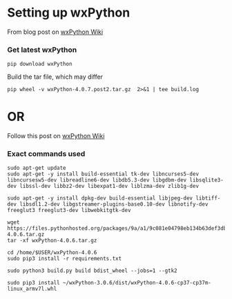 # Setting up wxPython
From blog post on [wxPython Wiki](https://wxpython.org/blog/2017-08-17-builds-for-linux-with-pip/index.html)

### Get latest wxPython
```
pip download wxPython
```

Build the tar file, which may differ
```
pip wheel -v wxPython-4.0.7.post2.tar.gz  2>&1 | tee build.log

```

# OR
Follow this post on [wxPython Wiki](https://wiki.wxpython.org/BuildWxPythonOnRaspberryPi)

### Exact commands used
```
sudo apt-get update
sudo apt-get -y install build-essential tk-dev libncurses5-dev libncursesw5-dev libreadline6-dev libdb5.3-dev libgdbm-dev libsqlite3-dev libssl-dev libbz2-dev libexpat1-dev liblzma-dev zlib1g-dev
```
```
sudo apt-get -y install dpkg-dev build-essential libjpeg-dev libtiff-dev libsdl1.2-dev libgstreamer-plugins-base0.10-dev libnotify-dev freeglut3 freeglut3-dev libwebkitgtk-dev
```

```
wget https://files.pythonhosted.org/packages/9a/a1/9c081e04798eb134b63def3db121a6e4436e1d84e76692503deef8e75423/wxPython-4.0.6.tar.gz
tar -xf wxPython-4.0.6.tar.gz
```

```
cd /home/$USER/wxPython-4.0.6
sudo pip3 install -r requirements.txt
```

```
sudo python3 build.py build bdist_wheel --jobs=1 --gtk2
```

```
sudo pip3 install ~/wxPython-3.0.6/dist/wxPython-4.0.6-cp37-cp37m-linux_armv7l.whl
```
